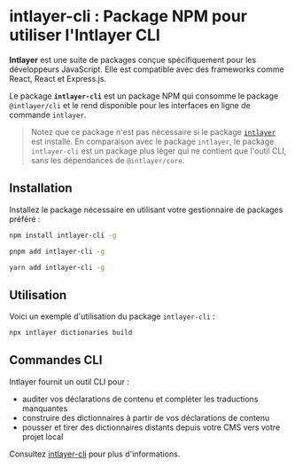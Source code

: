 # intlayer-cli : Package NPM pour utiliser l'Intlayer CLI

**Intlayer** est une suite de packages conçue spécifiquement pour les développeurs JavaScript. Elle est compatible avec des frameworks comme React, React et Express.js.

Le package **`intlayer-cli`** est un package NPM qui consomme le package `@intlayer/cli` et le rend disponible pour les interfaces en ligne de commande `intlayer`.

> Notez que ce package n'est pas nécessaire si le package [`intlayer`](https://github.com/aymericzip/intlayer/tree/main/docs/fr/packages/intlayer/index.md) est installé. En comparaison avec le package `intlayer`, le package `intlayer-cli` est un package plus léger qui ne contient que l'outil CLI, sans les dépendances de `@intlayer/core`.

## Installation

Installez le package nécessaire en utilisant votre gestionnaire de packages préféré :

```bash packageManager="npm"
npm install intlayer-cli -g
```

```bash packageManager="pnpm"
pnpm add intlayer-cli -g
```

```bash packageManager="yarn"
yarn add intlayer-cli -g
```

## Utilisation

Voici un exemple d'utilisation du package `intlayer-cli` :

```bash
npx intlayer dictionaries build
```

## Commandes CLI

Intlayer fournit un outil CLI pour :

- auditer vos déclarations de contenu et compléter les traductions manquantes
- construire des dictionnaires à partir de vos déclarations de contenu
- pousser et tirer des dictionnaires distants depuis votre CMS vers votre projet local

Consultez [intlayer-cli](https://github.com/aymericzip/intlayer/blob/main/docs/fr/intlayer_cli.md) pour plus d'informations.
